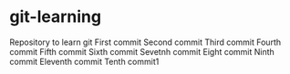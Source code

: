 # git-learning
Repository to learn git 
First commit
Second commit
Third commit
Fourth commit
Fifth commit
Sixth commit
Sevetnh commit
Eight commit
Ninth commit
Eleventh commit
Tenth commit1
